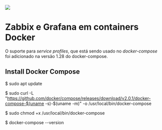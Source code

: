 ![](https://upload.wikimedia.org/wikipedia/commons/b/bf/Zabbix_logo.png)

# Zabbix e Grafana em containers Docker

O suporte para *service profiles*, que está sendo usado no *docker-compose* foi adicionado na versão 1.28 do docker-compose.

## Install Docker Compose

$ sudo apt update

$ sudo curl -L "https://github.com/docker/compose/releases/download/v2.0.1/docker-compose-$(uname -s)-$(uname -m)" -o /usr/local/bin/docker-compose

$ sudo chmod +x /usr/local/bin/docker-compose

$ docker-compose --version
